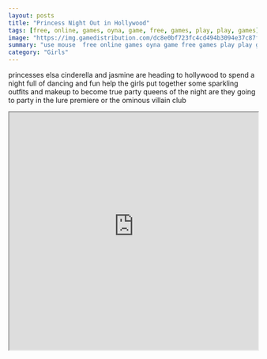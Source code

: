 ```yaml
---
layout: posts
title: "Princess Night Out in Hollywood"
tags: [free, online, games, oyna, game, free, games, play, play, games]
image: "https://img.gamedistribution.com/dc8e0bf723fc4cd494b3094e37c87fde.jpg"
summary: "use mouse  free online games oyna game free games play play games"
category: "Girls"
---
```


princesses elsa cinderella and jasmine are heading to hollywood to spend a night full of dancing and fun help the girls put together some sparkling outfits and makeup to become true party queens of the night are they going to party in the lure premiere or the ominous villain club

<iframe width="100%" height="480px;" src="https://html5.gamedistribution.com/dc8e0bf723fc4cd494b3094e37c87fde/"></iframe>